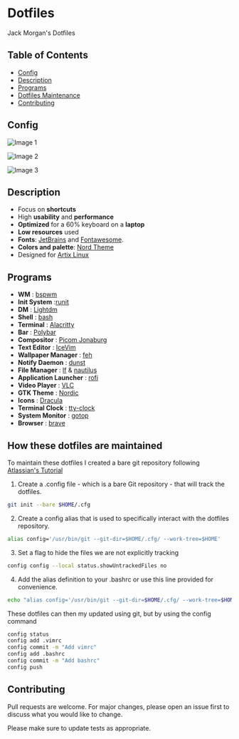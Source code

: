 
# Dotfiles

Jack Morgan's Dotfiles

## Table of Contents

- [Config](#config)
- [Description](#Description)
- [Programs](#Programs)
- [Dotfiles Maintenance](#How-these-dotfiles-are-maintained)
- [Contributing](#Contributing)

## Config

![Image 1](images/1.png)

![Image 2](images/2.png)

![Image 3](images/3.png)

## Description

* Focus on **shortcuts**
* High **usability** and **performance**
* **Optimized** for a 60% keyboard on a **laptop**
* **Low resources** used
* **Fonts**: [JetBrains](https://www.jetbrains.com/lp/mono/) and [Fontawesome](https://fontawesome.com/).
* **Colors and palette**: [Nord Theme](https://www.nordtheme.com/docs/colors-and-palettes)
* Designed for [Artix Linux](https://artixlinux.org/)

## Programs

- **WM**                            : [bspwm](https://github.com/baskerville/bspwm)
- **Init System**                   :[runit](http://smarden.org/socklog/)
- **DM**                           : [Lightdm](https://wiki.archlinux.org/title/LightDM)
- **Shell**                         : [bash](https://wiki.archlinux.org/index.php/zsh)
- **Terminal**                      : [Alacritty](https://github.com/alacritty/alacritty)
- **Bar**                           : [Polybar](https://github.com/polybar/polybar)
- **Compositor**                    : [Picom Jonaburg](https://aur.archlinux.org/packages/picom-jonaburg-git/)
- **Text Editor**                   : [IceVim](https://github.com/jackm245/IceVim)
- **Wallpaper Manager**             : [feh](https://feh.finalrewind.org/)
- **Notify Daemon**                 : [dunst](https://wiki.archlinux.org/index.php/Dunst)
- **File Manager**                  : [lf](https://github.com/gokcehan/lf) & [nautilus](https://wiki.archlinux.org/title/GNOME/Files)
- **Application Launcher**          : [rofi](https://github.com/davatorium/rofi)
- **Video Player**                  : [VLC](https://www.videolan.org/)
- **GTK Theme**                            : [Nordic](https://github.com/EliverLara/Nordic)
- **Icons**                            : [Dracula](https://draculatheme.com/gtk)
- **Terminal Clock**                            : [tty-clock](https://github.com/xorg62/tty-clock)
- **System Monitor**                            : [gotop](https://github.com/cjbassi/gotop)
- **Browser**                            : [brave](https://brave.com/)

## How these dotfiles are maintained

To maintain these dotfiles I created a bare git repository following [Atlassian's Tutorial](https://www.atlassian.com/git/tutorials/dotfiles)

1. Create a .config file - which is a bare Git repository - that will track the dotfiles.
```bash
git init --bare $HOME/.cfg
```
2. Create a config alias that is used to specifically interact with the dotfiles repository.
```bash
alias config='/usr/bin/git --git-dir=$HOME/.cfg/ --work-tree=$HOME'
```
3. Set a flag to hide the files we are not explicitly tracking
```bash
config config --local status.showUntrackedFiles no
```
4. Add the alias definition to your .bashrc or use this line provided for convenience.
```bash
echo "alias config='/usr/bin/git --git-dir=$HOME/.cfg/ --work-tree=$HOME'" >> $HOME/.bashrc
```
These dotfiles can then my updated using git, but by using the config command
```bash
config status
config add .vimrc
config commit -m "Add vimrc"
config add .bashrc
config commit -m "Add bashrc"
config push
```


## Contributing
Pull requests are welcome. For major changes, please open an issue first to discuss what you would like to change.

Please make sure to update tests as appropriate.
